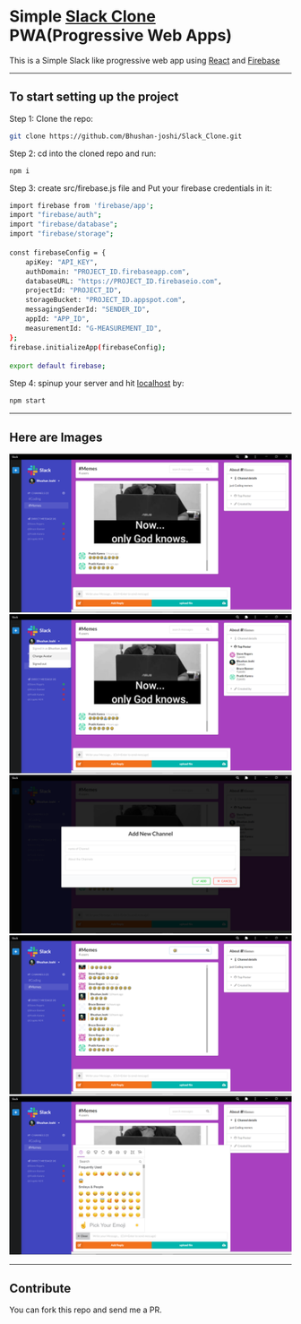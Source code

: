# Simple [Slack Clone](https://slackclone-dc1c7.web.app) PWA(Progressive Web Apps)

This is a Simple Slack like progressive web app using [React](https://reactjs.org/) and [Firebase](https://firebase.google.com/)

---

## To start setting up the project

Step 1: Clone the repo:

```bash
git clone https://github.com/Bhushan-joshi/Slack_Clone.git
```

Step 2: cd into the cloned repo and run:

```bash
npm i
```
Step 3: create src/firebase.js file and  Put your firebase credentials in it:

```bash
import firebase from 'firebase/app';
import "firebase/auth";
import "firebase/database";
import "firebase/storage";

const firebaseConfig = {
    apiKey: "API_KEY",
    authDomain: "PROJECT_ID.firebaseapp.com",
    databaseURL: "https://PROJECT_ID.firebaseio.com",
    projectId: "PROJECT_ID",
    storageBucket: "PROJECT_ID.appspot.com",
    messagingSenderId: "SENDER_ID",
    appId: "APP_ID",
    measurementId: "G-MEASUREMENT_ID",
};
firebase.initializeApp(firebaseConfig);

export default firebase;
```

Step 4: spinup your server and hit [localhost](http://127.0.0.1:3000) by:
```bash
npm start
```

---
## Here are Images

![](docs/images/mainPage.png)
![](docs/images/details.png)
![](docs/images/newChannel.png)
![](docs/images/search.png)
![](docs/images/Emoji.png)

---

## Contribute

You can fork this repo and send me a PR.
